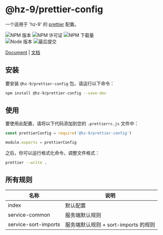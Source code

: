 # @hz-9/prettier-config

一个适用于 'hz-9' 的 [prettier] 配置。

![NPM 版本][npm-version-url] ![NPM 许可证][npm-license-url] ![NPM 下载量][npm-downloads-url]
<br /> ![Node 版本][node-version-url] ![最后提交][last-commit-url]

[prettier]: https://prettier.io/
[npm-version-url]: https://badgen.net/npm/v/@hz-9/prettier-config
[npm-license-url]: https://badgen.net/npm/license/@hz-9/prettier-config
[npm-downloads-url]: https://badgen.net/npm/dt/@hz-9/prettier-config
[node-version-url]: https://badgen.net/npm/node/@hz-9/prettier-config
[last-commit-url]: https://badgen.net/github/last-commit/hz-9/lint

[Document](https://hz-9.github.io/lint/guide/prettier-config/) | [文档](https://hz-9.github.io/lint/zh-CN/guide/prettier-config/)

## 安装

要安装 `@hz-9/prettier-config` 包，请运行以下命令：

```bash
npm install @hz-9/prettier-config --save-dev
```

## 使用

要使用此配置，请将以下代码添加到您的 `.prettierrc.js` 文件中：

```javascript
const prettierConfig = require('@hz-9/prettier-config')

module.exports = prettierConfig
```

之后，你可以运行格式化命令，调整文件格式：

```bash
prettier --write .
```

## 所有规则

| 名称 | 说明 |
| --- | --- |
| index | 默认配置 |
| service-common | 服务端默认规则 |
| service-sort-imports | 服务端默认规则 + sort-imports 的规则 |
